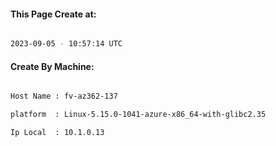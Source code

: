 
   
#### This Page Create at:

```bash

2023-09-05 - 10:57:14 UTC

```

#### Create By Machine:

```bash

Host Name : fv-az362-137

platform  : Linux-5.15.0-1041-azure-x86_64-with-glibc2.35

Ip Local  : 10.1.0.13

```

